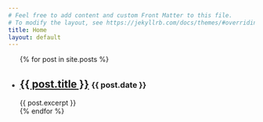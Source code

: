 ```yaml
---
# Feel free to add content and custom Front Matter to this file.
# To modify the layout, see https://jekyllrb.com/docs/themes/#overriding-theme-defaults
title: Home
layout: default
---
```

<ul>
  {% for post in site.posts %}
    <li>
      <h2><a href="{{ post.url }}">{{ post.title }}</a> <span style="font-size: medium;">{{ post.date }}</span></h2>
      {{ post.excerpt }}
    </li>
  {% endfor %}
</ul>